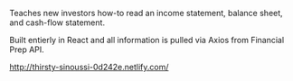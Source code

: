 Teaches new investors how-to read an income statement, balance sheet, and cash-flow statement.


Built entierly in React and all information is pulled via Axios from Financial Prep API.


http://thirsty-sinoussi-0d242e.netlify.com/
